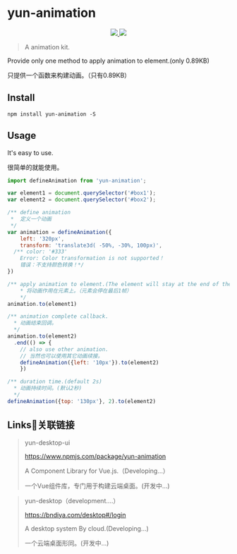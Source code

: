 # yun-animation

<p align="center">
  <a href="https://img.badgesize.io/https:/unpkg.com/yun-animation@0.0.2/packages/main.js?label=gzip%20size%3A%20JS&compression=gzip">
  	<img src="https://img.badgesize.io/https:/unpkg.com/yun-animation@0.0.2/packages/main.js?label=gzip%20size%3A%20JS&compression=gzip"/>
  </a>
  <a href="https://github.com/yun-desktop/yun-animation/blob/main/LICENSE">
    <img src="https://img.shields.io/badge/License-MIT-yellow.svg">
  </a>
</p>

>  A animation kit.

Provide only one method to apply animation to element.(only 0.89KB)

只提供一个函数来构建动画。（只有0.89KB）

## Install

```shell
npm install yun-animation -S
```

## Usage

It's easy to use.

很简单的就能使用。

```javascript
import defineAnimation from 'yun-animation';

var element1 = document.querySelector('#box1');
var element2 = document.querySelector('#box2');

/** define animation
 *	定义一个动画
 */
var animation = defineAnimation({
	left: '320px',
	transform: 'translate3d( -50%, -30%, 100px)',
  /** color: '#333'
  	Error: Color transformation is not supported！ 
  	错误：不支持颜色转换！*/
})

/** apply animation to element.(The element will stay at the end of the frame)
	* 将动画作用在元素上。（元素会停在最后1帧）
	*/
animation.to(element1)

/** animation complete callback.
  * 动画结束回调。
  */
animation.to(element2)
  .end(() => {
    // also use other animation.
    // 当然也可以使用其它动画续接。
    defineAnimation({left: '10px'}).to(element2)
	})

/** duration time.(default 2s)
  * 动画持续时间。(默认2秒)
  */
defineAnimation({top: '130px'}, 2).to(element2)
```

## Links🔗关联链接

> yun-desktop-ui
>
> https://www.npmjs.com/package/yun-animation
>
> A Component Library for Vue.js.（Developing...）
>
> 一个Vue组件库，专门用于构建云端桌面。(开发中...)

>yun-desktop（development....）
>
>https://bndiya.com/desktop#/login
>
>A desktop system By cloud.(Developing...)
>
>一个云端桌面形同。(开发中...)
